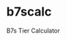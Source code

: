 # b7scalc
B7s Tier Calculator
<!DOCTYPE html>
<html lang="en">
<head>
    <meta charset="UTF-8">
    <meta name="viewport" content="width=device-width, initial-scale=1.0">
    <title>Revenue Change Calculator</title>
    <!-- Tailwind CSS CDN -->
    <script src="https://cdn.tailwindcss.com"></script>
    <style>
        /* Custom styles for Inter font */
        body {
            font-family: "Inter", sans-serif;
            padding-left: 0; /* Removed horizontal padding to allow full width */
            padding-right: 0; /* Removed horizontal padding to allow full width */
        }
        /* Hide number input arrows */
        input[type='number']::-webkit-inner-spin-button,
        input[type='number']::-webkit-outer-spin-button {
            -webkit-appearance: none;
            margin: 0;
        }
        input[type='number'] {
            -moz-appearance: textfield;
        }
        /* Ensure table cells don't wrap too much */
        .min-w-full th, .min-w-full td {
            white-space: nowrap;
        }
        /* Adjust input width for better display in table */
        .variant-input {
            width: 70px; /* Smaller width for number inputs in table */
            padding: 0.25rem 0.5rem; /* Smaller padding */
            font-size: 0.875rem; /* sm:text-sm equivalent */
            text-align: center;
        }
        /* Sticky column for variant name */
        .sticky-col {
            position: sticky;
            left: 0;
            background-color: white;
            z-index: 10;
            box-shadow: 2px 0 5px rgba(0,0,0,0.1); /* Optional shadow for effect */
        }
        /* Adjust sticky column background for header */
        .sticky-col-header {
            background-color: #f9fafb; /* bg-gray-50 */
            z-index: 20; /* Higher z-index for header sticky */
        }
        /* Styling for result tables */
        #results-section table th, #results-section table td {
            padding: 0.5rem 0.75rem;
            text-align: right; /* Align numbers to the right */
        }
        #results-section table th:first-child, #results-section table td:first-child {
            text-align: left; /* Align variant names to the left */
        }
        #results-section table thead th {
            background-color: #e2e8f0; /* bg-gray-200 */
        }
        #results-section table tfoot td {
            font-weight: bold;
            background-color: #f0f4f8; /* A slightly darker gray for footer */
        }

        /* Stronger border for month separation */
        #main-revenue-table thead th[data-month-header],
        #results-section table thead th[colspan="4"] {
            border-left: 2px solid #94a3b8; /* Stronger, darker border for month headers */
        }
        #main-revenue-table thead th[data-month-header]:first-child,
        #results-section table thead th[colspan="4"]:first-child {
            border-left: none; /* No left border for the very first header */
        }

        /* Apply border to the first data cell of each month's group (Prop. Price) */
        #main-revenue-table tbody tr td[data-column-type="prop-price"],
        #monthly-results-body tr td:nth-child(4n+1) { /* For results table, it's the first of 4 cells */
             border-left: 1px solid #cbd5e0; /* Lighter border for data cells */
        }
        #main-revenue-table tbody tr td[data-column-type="prop-price"]:first-child,
        #monthly-results-body tr td:nth-child(1) {
            border-left: none; /* No left border for the very first prop price cell / first result cell */
        }

        /* Apply border to the first sub-header of each month (Prop. Price) */
        #main-revenue-table thead tr:nth-child(2) th[data-column-type="prop-price"],
        #results-section table thead tr:nth-child(2) th:nth-child(4n+1) {
            border-left: 2px solid #94a3b8; /* Stronger, darker border for the first sub-header of each month */
        }
        #main-revenue-table thead tr:nth-child(2) th[data-column-type="prop-price"]:first-child,
        #results-section table thead tr:nth-child(2) th:first-child {
            border-left: none; /* No left border for the very first sub-header */
        }

        /* Added borders for individual data columns within each month group */
        #main-revenue-table tbody tr td:not([data-column-type="prop-price"]):not(.sticky-col),
        #monthly-results-body tr td:not(:first-child):not([data-column-type="prop-price"]):not(.sticky-col) {
            border-left: 1px solid #e2e8f0; /* Light border between sub-columns */
        }
        #main-revenue-table thead tr:nth-child(2) th:not([data-column-type="prop-price"]):not(:first-child),
        #results-section table thead tr:nth-child(2) th:not(:first-child) {
            border-left: 1px solid #e2e8f0; /* Light border between sub-headers */
        }

        /* Shading for alternate month columns */
        .shaded-month-group {
            background-color: #f3f4f6; /* Tailwind's bg-gray-100 */
        }

        /* Styling for the new "fill-all" input fields */
        .fill-all-input {
            width: 100%; /* Make it fill the header cell */
            padding: 0.25rem 0.5rem;
            font-size: 0.875rem;
            text-align: center;
            border: 1px solid #d1d5db; /* border-gray-300 */
            border-radius: 0.25rem; /* rounded-md */
            margin-top: 0.5rem; /* Space below the text header */
            box-sizing: border-box; /* Include padding and border in the element's total width and height */
        }
    </style>
</head>
<body class="bg-gray-100 min-h-screen flex items-center justify-center p-4">
    <div class="bg-white py-8 px-4 rounded-xl shadow-lg w-full">
        <h1 class="text-3xl font-bold text-gray-800 mb-6 text-center">Revenue Change Calculator</h1>

        <div id="input-section" class="space-y-6">
            <!-- Removed the toggle-details-btn div -->
            <!-- Consolidated Table Container -->
            <div class="overflow-x-auto rounded-xl border border-gray-200 shadow-sm">
                <table id="main-revenue-table" class="min-w-full divide-y divide-gray-200">
                    <thead class="bg-gray-50">
                        <tr id="month-headers-row-1">
                            <!-- Variant header will span 2 rows -->
                            <th rowspan="2" class="px-3 py-2 text-left text-xs font-medium text-gray-500 uppercase tracking-wider sticky-col sticky-col-header">Variant</th>
                            <!-- Month headers will be dynamically added here -->
                        </tr>
                        <tr id="month-headers-row-2">
                            <!-- Sub-headers (Prop. Price, LY Price, Actual Price, Tickets) will be dynamically added here -->
                        </tr>
                        <tr id="fill-all-row">
                            <th class="px-3 py-2 text-left text-xs font-medium text-gray-500 uppercase tracking-wider sticky-col sticky-col-header">Fill All:</th>
                            <!-- Fill-all inputs will be dynamically added here -->
                        </tr>
                    </thead>
                    <tbody class="bg-white divide-y divide-200" id="table-body">
                        <!-- Variant rows will be dynamically added here -->
                    </tbody>
                </table>
            </div>

            <button id="calculate-btn" class="w-full bg-green-600 text-white py-3 px-6 rounded-xl hover:bg-green-700 transition duration-300 shadow-md">
                Calculate Revenue Change
            </button>
        </div>

        <!-- Results Section -->
        <div id="results-section" class="mt-8 p-6 bg-gray-50 rounded-xl border border-gray-200 hidden">
            <h2 class="text-2xl font-semibold text-gray-800 mb-4 text-center">Detailed Revenue Analysis</h2>

            <h3 class="text-xl font-semibold text-gray-800 mb-3 text-center">Monthly Revenue Breakdown</h3>
            <div class="overflow-x-auto mb-6 rounded-xl border border-gray-200 shadow-sm">
                <table class="min-w-full divide-y divide-gray-200">
                    <thead class="bg-gray-100">
                        <tr>
                            <th rowspan="2" class="px-3 py-2 text-left text-xs font-medium text-gray-700 uppercase tracking-wider sticky-col sticky-col-header">Variant</th>
                            <th colspan="4" class="px-3 py-2 text-center text-xs font-medium text-gray-700 uppercase tracking-wider border-l border-gray-200">September</th>
                            <th colspan="4" class="px-3 py-2 text-center text-xs font-medium text-gray-700 uppercase tracking-wider border-l border-gray-200">October</th>
                            <th colspan="4" class="px-3 py-2 text-center text-xs font-medium text-gray-700 uppercase tracking-wider border-l border-gray-200">November</th>
                            <th colspan="4" class="px-3 py-2 text-center text-xs font-medium text-gray-700 uppercase tracking-wider border-l border-gray-200">December</th>
                            <th colspan="4" class="px-3 py-2 text-center text-xs font-medium text-gray-700 uppercase tracking-wider border-l border-gray-200">January</th>
                            <th colspan="4" class="px-3 py-2 text-center text-xs font-medium text-gray-700 uppercase tracking-wider border-l border-gray-200">February</th>
                            <th colspan="4" class="px-3 py-2 text-center text-xs font-medium text-gray-700 uppercase tracking-wider border-l border-gray-200">March</th>
                            <th colspan="4" class="px-3 py-2 text-center text-xs font-medium text-gray-700 uppercase tracking-wider border-l border-gray-200">April</th>
                            <th colspan="4" class="px-3 py-2 text-center text-xs font-medium text-gray-700 uppercase tracking-wider border-l border-gray-200">May</th>
                        </tr>
                        <tr>
                            <!-- Sub-headers for each month -->
                            <th class="px-3 py-2 text-left text-xs font-medium text-gray-700 uppercase tracking-wider">Prop</th>
                            <th class="px-3 py-2 text-left text-xs font-medium text-gray-700 uppercase tracking-wider">LY</th>
                            <th class="px-3 py-2 text-left text-xs font-medium text-gray-700 uppercase tracking-wider">Act</th>
                            <th class="px-3 py-2 text-left text-xs font-medium text-gray-700 uppercase tracking-wider">Diff (Act-LY)</th>

                            <th class="px-3 py-2 text-left text-xs font-medium text-gray-700 uppercase tracking-wider">Prop</th>
                            <th class="px-3 py-2 text-left text-xs font-medium text-gray-700 uppercase tracking-wider">LY</th>
                            <th class="px-3 py-2 text-left text-xs font-medium text-gray-700 uppercase tracking-wider">Act</th>
                            <th class="px-3 py-2 text-left text-xs font-medium text-gray-700 uppercase tracking-wider">Diff (Act-LY)</th>

                            <th class="px-3 py-2 text-left text-xs font-medium text-gray-700 uppercase tracking-wider">Prop</th>
                            <th class="px-3 py-2 text-left text-xs font-medium text-gray-700 uppercase tracking-wider">LY</th>
                            <th class="px-3 py-2 text-left text-xs font-medium text-gray-700 uppercase tracking-wider">Act</th>
                            <th class="px-3 py-2 text-left text-xs font-medium text-gray-700 uppercase tracking-wider">Diff (Act-LY)</th>

                            <th class="px-3 py-2 text-left text-xs font-medium text-gray-700 uppercase tracking-wider">Prop</th>
                            <th class="px-3 py-2 text-left text-xs font-medium text-gray-700 uppercase tracking-wider">LY</th>
                            <th class="px-3 py-2 text-left text-xs font-medium text-gray-700 uppercase tracking-wider">Act</th>
                            <th class="px-3 py-2 text-left text-xs font-medium text-gray-700 uppercase tracking-wider">Diff (Act-LY)</th>

                            <th class="px-3 py-2 text-left text-xs font-medium text-gray-700 uppercase tracking-wider">Prop</th>
                            <th class="px-3 py-2 text-left text-xs font-medium text-gray-700 uppercase tracking-wider">LY</th>
                            <th class="px-3 py-2 text-left text-xs font-medium text-gray-700 uppercase tracking-wider">Act</th>
                            <th class="px-3 py-2 text-left text-xs font-medium text-gray-700 uppercase tracking-wider">Diff (Act-LY)</th>

                            <th class="px-3 py-2 text-left text-xs font-medium text-gray-700 uppercase tracking-wider">Prop</th>
                            <th class="px-3 py-2 text-left text-xs font-medium text-gray-700 uppercase tracking-wider">LY</th>
                            <th class="px-3 py-2 text-left text-xs font-medium text-gray-700 uppercase tracking-wider">Act</th>
                            <th class="px-3 py-2 text-left text-xs font-medium text-gray-700 uppercase tracking-wider">Diff (Act-LY)</th>

                            <th class="px-3 py-2 text-left text-xs font-medium text-gray-700 uppercase tracking-wider">Prop</th>
                            <th class="px-3 py-2 text-left text-xs font-medium text-gray-700 uppercase tracking-wider">LY</th>
                            <th class="px-3 py-2 text-left text-xs font-medium text-gray-700 uppercase tracking-wider">Act</th>
                            <th class="px-3 py-2 text-left text-xs font-medium text-gray-700 uppercase tracking-wider">Diff (Act-LY)</th>

                            <th class="px-3 py-2 text-left text-xs font-medium text-gray-700 uppercase tracking-wider">Prop</th>
                            <th class="px-3 py-2 text-left text-xs font-medium text-gray-700 uppercase tracking-wider">LY</th>
                            <th class="px-3 py-2 text-left text-xs font-medium text-gray-700 uppercase tracking-wider">Act</th>
                            <th class="px-3 py-2 text-left text-xs font-medium text-gray-700 uppercase tracking-wider">Diff (Act-LY)</th>

                            <th class="px-3 py-2 text-left text-xs font-medium text-gray-700 uppercase tracking-wider">Prop</th>
                            <th class="px-3 py-2 text-left text-xs font-medium text-gray-700 uppercase tracking-wider">LY</th>
                            <th class="px-3 py-2 text-left text-xs font-medium text-gray-700 uppercase tracking-wider">Act</th>
                            <th class="px-3 py-2 text-left text-xs font-medium text-gray-700 uppercase tracking-wider">Diff (Act-LY)</th>
                        </tr>
                    </thead>
                    <tbody id="monthly-results-body" class="bg-white divide-y divide-gray-200">
                        <!-- Detailed monthly results per variant -->
                    </tbody>
                    <tfoot class="bg-gray-100">
                        <tr>
                            <td class="px-3 py-2 text-sm font-semibold text-gray-900 sticky-col">Monthly Totals</td>
                            <!-- Monthly totals will be dynamically added here -->
                        </tr>
                    </tfoot>
                </table>
            </div>


            <h3 class="text-xl font-semibold text-gray-800 mb-3 text-center">Product Grand Totals</h3>
            <div class="overflow-x-auto mb-6 rounded-xl border border-gray-200 shadow-sm">
                <table class="min-w-full divide-y divide-gray-200">
                    <thead class="bg-gray-100">
                        <tr>
                            <th class="px-3 py-2 text-left text-xs font-medium text-gray-700 uppercase tracking-wider">Variant</th>
                            <th class="px-3 py-2 text-left text-xs font-medium text-gray-700 uppercase tracking-wider">Total LY Revenue</th>
                            <th class="px-3 py-2 text-left text-xs font-medium text-gray-700 uppercase tracking-wider">Total Proposed Revenue</th>
                            <th class="px-3 py-2 text-left text-xs font-medium text-gray-700 uppercase tracking-wider">Total Actual Revenue</th>
                            <th class="px-3 py-2 text-left text-xs font-medium text-gray-700 uppercase tracking-wider">Change (Prop vs LY)</th>
                            <th class="px-3 py-2 text-left text-xs font-medium text-gray-700 uppercase tracking-wider">Change (Act vs LY)</th>
                        </tr>
                    </thead>
                    <tbody id="product-grand-totals-body" class="bg-white divide-y divide-gray-200">
                        <!-- Grand totals per variant -->
                    </tbody>
                </table>
            </div>

            <h3 class="text-xl font-semibold text-gray-800 mb-3 text-center">Overall Grand Totals</h3>
            <div class="space-y-3 text-lg text-gray-700">
                <p><strong>Total Revenue Last Year (All Products):</strong> <span id="grand-ly-revenue" class="font-bold text-blue-600">£0.00</span></p>
                <p><strong>Total Proposed Revenue This Year (All Products):</strong> <span id="grand-prop-revenue" class="font-bold text-purple-600">£0.00</span></p>
                <p><strong>Total Actual Revenue This Year (All Products):</strong> <span id="grand-act-revenue" class="font-bold text-green-600">£0.00</span></p>
                <p><strong>Overall Absolute Change (Proposed vs LY):</strong> <span id="grand-change-prop-abs" class="font-bold text-gray-800">£0.00</span></p>
                <p><strong>Overall Percentage Change (Proposed vs LY):</strong> <span id="grand-change-prop-percent" class="font-bold text-gray-800">0.00%</span></p>
                <p><strong>Overall Absolute Change (Actual vs LY):</strong> <span id="grand-change-act-abs" class="font-bold text-gray-800">£0.00</span></p>
                <p><strong>Overall Percentage Change (Actual vs LY):</strong> <span id="grand-change-act-percent" class="font-bold text-gray-800">0.00%</span></p>
            </div>
            <div id="error-message" class="mt-4 text-red-600 font-medium text-center hidden"></div>
        </div>
    </div>

    <script>
        // JavaScript for the Revenue Change Calculator
        document.addEventListener('DOMContentLoaded', () => {
            const mainRevenueTable = document.getElementById('main-revenue-table');
            const monthHeadersRow1 = document.getElementById('month-headers-row-1');
            const monthHeadersRow2 = document.getElementById('month-headers-row-2');
            const fillAllRow = document.getElementById('fill-all-row'); // New row for fill-all inputs
            const tableBody = document.getElementById('table-body');
            const calculateBtn = document.getElementById('calculate-btn');
            const resultsSection = document.getElementById('results-section');
            const errorMessageDiv = document.getElementById('error-message');
            // Removed the toggleDetailsBtn constant

            // New result display elements
            const monthlyResultsBody = document.getElementById('monthly-results-body');
            const productGrandTotalsBody = document.getElementById('product-grand-totals-body');
            const grandLyRevenueSpan = document.getElementById('grand-ly-revenue');
            const grandPropRevenueSpan = document.getElementById('grand-prop-revenue');
            const grandActRevenueSpan = document.getElementById('grand-act-revenue');
            const grandChangePropAbsSpan = document.getElementById('grand-change-prop-abs');
            const grandChangePropPercentSpan = document.getElementById('grand-change-prop-percent');
            const grandChangeActAbsSpan = document.getElementById('grand-change-act-abs');
            const grandChangeActPercentSpan = document.getElementById('grand-change-act-percent');


            // Array of month names from September to May
            const monthNames = ['September', 'October', 'November', 'December', 'January', 'February', 'March', 'April', 'May'];

            // Pre-defined list of all variants (before filtering)
            const allVariantsRaw = [
                'BASKETBALL', 'DODGEBALL', 'FITNESS GAMES', 'HOCKEY', 'NETBALL', 'RUGBY',
                'TOUCH RUGBY', "WOMEN'S FOOTBALL",
                'Camping Upgrade', 'Extra Player',
                'V.VIP & Deluxe Glamping Package', 'V.VIP & Deluxe Glamping Upgrade',
                'V.VIP & Glamping Package', 'V.VIP & Glamping Upgrade', 'V.VIP Upgrade',
                'VIP & Camping Upgrade', 'VIP Upgrade'
            ];

            // List of individual sports that fall under the "All Sports" category
            const individualSports = [
                'BASKETBALL', 'DODGEBALL', 'FITNESS GAMES', 'HOCKEY', 'NETBALL', 'RUGBY',
                'TOUCH RUGBY', "WOMEN'S FOOTBALL"
            ];

            // Data provided by the user for "Last Year Prices", mapped to a more usable structure
            const userProvidedLastYearPrices = {
                'All Sports Category': { // This represents the group of individual sports
                    'September': 70, 'October': 70,
                    'November': 85, 'December': 85,
                    'January': 99, 'February': 99,
                    'March': 99, 'April': 99, 'May': 0 // Assuming May is 0 for All Sports based on previous data
                },
                'V.VIP & Glamping Upgrade': {
                    'September': 260, 'October': 260, 'November': 275, 'December': 275,
                    'January': 290, 'February': 290, 'March': 300, 'April': 300, 'May': 0
                },
                'VIP & Camping Upgrade': {
                    'September': 140, 'October': 140, 'November': 155, 'December': 155,
                    'January': 175, 'February': 175, 'March': 190, 'April': 190, 'May': 0
                },
                'Camping Upgrade': {
                    'September': 110, 'October': 110, 'November': 125, 'December': 125,
                    'January': 145, 'February': 145, 'March': 155, 'April': 155, 'May': 0
                },
                'VIP Upgrade': {
                    'September': 40, 'October': 40, 'November': 0, 'December': 0, // Explicitly 0 for '-'
                    'January': 50, 'February': 50, 'March': 0, 'April': 0, 'May': 0 // Explicitly 0 for '-'
                },
                'V.VIP Upgrade': {
                    'September': 60, 'October': 60, 'November': 0, 'December': 0, // Explicitly 0 for '-'
                    'January': 70, 'February': 70, 'March': 0, 'April': 0, 'May': 0 // Explicitly 0 for '-'
                }
            };

            // Data provided by the user for "Actual Prices This Year"
            const userProvidedActualPrices = {
                'BASKETBALL': { 'September': 65, 'October': 70, 'November': 85, 'December': 85, 'January': 0, 'February': 99, 'March': 99, 'April': 98, 'May': 0 },
                'DODGEBALL': { 'September': 68, 'October': 70, 'November': 70, 'December': 62, 'January': 79, 'February': 66, 'March': 99, 'April': 99, 'May': 0 },
                'FITNESS GAMES': { 'September': 68, 'October': 70, 'November': 70, 'December': 85, 'January': 79, 'February': 71, 'March': 50, 'April': 81, 'May': 65 },
                'HOCKEY': { 'September': 65, 'October': 70, 'November': 0, 'December': 85, 'January': 96, 'February': 83, 'March': 0, 'April': 0, 'May': 0 },
                'NETBALL': { 'September': 62, 'October': 67, 'November': 85, 'December': 82, 'January': 93, 'February': 99, 'March': 61, 'April': 58, 'May': 0 },
                'RUGBY': { 'September': 61, 'October': 56, 'November': 62, 'December': 82, 'January': 72, 'February': 69, 'March': 77, 'April': 30, 'May': 0 },
                'TOUCH RUGBY': { 'September': 71, 'October': 0, 'November': 0, 'December': 85, 'January': 0, 'February': 65, 'March': 0, 'April': 0, 'May': 0 },
                "WOMEN'S FOOTBALL": { 'September': 0, 'October': 50, 'November': 75, 'December': 85, 'January': 95, 'February': 84, 'March': 0, 'April': 0, 'May': 0 },
                'Camping Upgrade': { 'September': 102, 'October': 102, 'November': 79, 'December': 77, 'January': 98, 'February': 106, 'March': 123, 'April': 74, 'May': 138 },
                'Extra Player': { 'September': 69, 'October': 70, 'November': 36, 'December': 80, 'January': 95, 'February': 87, 'March': 95, 'April': 90, 'May': 82 },
                'V.VIP & Deluxe Glamping Package': { 'September': 0, 'October': 0, 'November': 0, 'December': 0, 'January': 350, 'February': 0, 'March': 0, 'April': 0, 'May': 0 },
                'V.VIP & Deluxe Glamping Upgrade': { 'September': 0, 'October': 0, 'November': 0, 'December': 0, 'January': 0, 'February': 0, 'March': 360, 'April': 360, 'May': 360 },
                'V.VIP & Glamping Package': { 'September': 250, 'October': 260, 'November': 275, 'December': 275, 'January': 266, 'February': 246, 'March': 0, 'April': 0, 'May': 0 },
                'V.VIP & Glamping Upgrade': { 'September': 252, 'October': 263, 'November': 275, 'December': 275, 'January': 293, 'February': 269, 'March': 268, 'April': 256, 'May': 300 },
                'V.VIP Upgrade': { 'September': 28, 'October': 44, 'November': 70, 'December': 54, 'January': 70, 'February': 49, 'March': 64, 'April': 33, 'May': 51 },
                'VIP & Camping Upgrade': { 'September': 127, 'October': 111, 'November': 65, 'December': 91, 'January': 123, 'February': 101, 'March': 155, 'April': 138, 'May': 190 },
                'VIP Upgrade': { 'September': 31, 'October': 40, 'November': 40, 'December': 40, 'January': 0, 'February': 43, 'March': 21, 'April': 41, 'May': 14 }
            };

            // Data provided by the user for "Tickets Sold" - MERGED DATA
            const userProvidedTicketsSold = {
                "RUGBY": { "September": 31, "October": 30, "November": 39, "December": 20, "January": 16, "February": 24, "March": 52, "April": 11, "May": 10 },
                "NETBALL": { "September": 23, "October": 30, "November": 20, "December": 30, "January": 66, "February": 11, "March": 30, "April": 12, "May": 0 },
                "DODGEBALL": { "September": 65, "October": 75, "November": 12, "December": 17, "January": 64, "February": 88, "March": 21, "April": 0, "May": 0 },
                "HOCKEY": { "September": 93, "October": 41, "November": 0, "December": 24, "January": 50, "February": 64, "March": 0, "April": 79, "May": 10 },
                "FITNESS GAMES": { "September": 0, "October": 0, "November": 0, "December": 11, "January": 0, "February": 0, "March": 0, "April": 0, "May": 0 },
                "BASKETBALL": { "September": 20, "October": 16, "November": 4, "December": 13, "January": 0, "February": 44, "March": 0, "April": 0, "May": 0 },
                "TOUCH RUGBY": { "September": 0, "October": 0, "November": 0, "December": 0, "January": 0, "February": 0, "March": 0, "April": 0, "May": 0 },
                "WOMEN'S FOOTBALL": { "September": 0, "October": 0, "November": 0, "December": 0, "January": 0, "February": 0, "March": 0, "April": 1, "May": 0 },
                "V.VIP & Glamping Package": { "September": 30, "October": 40, "November": 0, "December": 0, "January": 0, "February": 0, "March": 0, "April": 0, "May": 0 },
                "V.VIP Upgrade": { "September": 41, "October": 14, "November": 11, "December": 10, "January": 1, "February": 37, "March": 23, "April": 17, "May": 15 },
                "Camping Upgrade": { "September": 82, "October": 90, "November": 24, "December": 92, "January": 50, "February": 30, "March": 15, "April": 43, "May": 6 },
                "VIP Upgrade": { "September": 34, "October": 0, "November": 29, "December": 1, "January": 14, "February": 37, "March": 63, "April": 30, "May": 30 },
                "Extra Player": { "September": 11, "October": 57, "November": 23, "December": 100, "January": 21, "February": 71, "March": 42, "April": 43, "May": 13 },
                "VIP & Camping Upgrade": { "September": 12, "October": 85, "November": 0, "December": 31, "January": 11, "February": 13, "March": 7, "April": 19, "May": 2 },
                "V.VIP & Glamping Upgrade": { "September": 0, "October": 30, "November": 5, "December": 3, "January": 1, "February": 31, "March": 25, "April": 30, "May": 1 },
                "V.VIP & Deluxe Glamping Upgrade": { "September": 0, 'October': 0, 'November': 0, 'December': 0, 'January': 0, 'February': 0, 'March': 3, 'April': 4, 'May': 3 }
            };


            // Initialize previousYearData with all variants and months, defaulting to 0 for all prices and tickets
            const previousYearData = {};
            monthNames.forEach(month => {
                previousYearData[month] = [];
                allVariantsRaw.forEach(variant => {
                    previousYearData[month].push({ variant: variant, lastYearPrice: 0, actualPriceThisYear: 0, ticketsSold: 0 }); // Default all to 0
                });
            });

            // Overlay the user-provided Last Year Prices onto the initialized structure
            for (const categoryOrVariant in userProvidedLastYearPrices) {
                if (categoryOrVariant === 'All Sports Category') {
                    for (const month in userProvidedLastYearPrices[categoryOrVariant]) {
                        const price = userProvidedLastYearPrices[categoryOrVariant][month];
                        individualSports.forEach(sportVariant => {
                            const monthEntry = previousYearData[month].find(item => item.variant === sportVariant);
                            if (monthEntry) {
                                monthEntry.lastYearPrice = price;
                            }
                        });
                    }
                } else {
                    for (const month in userProvidedLastYearPrices[categoryOrVariant]) {
                        const price = userProvidedLastYearPrices[categoryOrVariant][month];
                        const monthEntry = previousYearData[month].find(item => item.variant === categoryOrVariant);
                        if (monthEntry) {
                            monthEntry.lastYearPrice = price;
                        }
                    }
                }
            }

            // Overlay the user-provided Actual Prices onto the initialized structure
            for (const variantName in userProvidedActualPrices) {
                for (const month in userProvidedActualPrices[variantName]) {
                    const price = userProvidedActualPrices[variantName][month];
                    const monthEntry = previousYearData[month].find(item => item.variant === variantName);
                    if (monthEntry) {
                        monthEntry.actualPriceThisYear = price;
                    }
                }
            }

            // Overlay the user-provided Tickets Sold onto the initialized structure
            for (const variantName in userProvidedTicketsSold) {
                for (const month in userProvidedTicketsSold[variantName]) {
                    const tickets = userProvidedTicketsSold[variantName][month];
                    const monthEntry = previousYearData[month].find(item => item.variant === variantName);
                    if (monthEntry) {
                        monthEntry.ticketsSold = tickets;
                    }
                }
            }

            // Filter allVariantsRaw to only include those with at least one non-zero lastYearPrice
            const allVariants = allVariantsRaw.filter(variantName => {
                let hasNonZeroPrice = false;
                for (const month of monthNames) {
                    const variantDataForMonth = previousYearData[month].find(v => v.variant === variantName);
                    if (variantDataForMonth && variantDataForMonth.lastYearPrice > 0) {
                        hasNonZeroPrice = true;
                        break;
                    }
                }
                return hasNonZeroPrice;
            });


            /**
             * Initializes the main revenue table with headers and variant rows.
             */
            const initializeTable = () => {
                // Clear existing content
                monthHeadersRow1.innerHTML = `<th rowspan="2" class="px-3 py-2 text-left text-xs font-medium text-gray-500 uppercase tracking-wider sticky-col sticky-col-header">Variant</th>`;
                monthHeadersRow2.innerHTML = ``; // This row starts empty after the variant header is set in row1
                fillAllRow.innerHTML = `<th class="px-3 py-2 text-left text-xs font-medium text-gray-500 uppercase tracking-wider sticky-col sticky-col-header">Fill All:</th>`; // Clear fill-all row
                tableBody.innerHTML = '';

                // Add month headers (first row)
                monthNames.forEach((month, index) => {
                    const th = document.createElement('th');
                    // Set colspan to 1 as only Prop. Price is visible by default
                    th.setAttribute('colspan', '1');
                    th.classList.add('px-3', 'py-2', 'text-center', 'text-xs', 'font-medium', 'text-gray-500', 'uppercase', 'tracking-wider', 'border-l', 'border-gray-200');
                    if (index % 2 === 0) { // Apply shading to September, November, January, etc.
                        th.classList.add('shaded-month-group');
                    }
                    th.textContent = month;
                    th.setAttribute('data-month-header', month); // Add data attribute to easily select month headers
                    monthHeadersRow1.appendChild(th);
                });

                // Add sub-headers (second row) - ORDERED Prop. Price, LY Price, Act. Price, Tickets
                const subHeaderTypes = ['prop-price', 'ly-price', 'act-price', 'tickets'];
                const subHeaderTexts = {
                    'prop-price': 'Prop. Price',
                    'ly-price': 'LY Price',
                    'act-price': 'Act. Price',
                    'tickets': 'Tickets'
                };

                monthNames.forEach((month, monthIndex) => {
                    subHeaderTypes.forEach(type => {
                        const subTh = document.createElement('th');
                        subTh.classList.add('px-3', 'py-2', 'text-left', 'text-xs', 'font-medium', 'text-gray-500', 'uppercase', 'tracking-wider');
                        if (type !== 'prop-price') { // Hide all except 'prop-price' by default
                            subTh.classList.add('hidden');
                        }
                        if (monthIndex % 2 === 0) { // Apply shading to September, November, January, etc.
                            subTh.classList.add('shaded-month-group');
                        }
                        subTh.textContent = subHeaderTexts[type];
                        subTh.setAttribute('data-column-type', type);
                        subTh.setAttribute('data-month', month); // Add month to sub-header for specific toggling
                        monthHeadersRow2.appendChild(subTh);
                    });
                });

                // Add fill-all input fields for each sub-column
                monthNames.forEach((month, index) => {
                    subHeaderTypes.forEach(type => {
                        const fillAllSubCell = document.createElement('th');
                        fillAllSubCell.classList.add('px-3', 'py-2', 'text-left', 'text-xs', 'font-medium', 'text-gray-500', 'uppercase', 'tracking-wider');

                        if (index % 2 === 0) {
                            fillAllSubCell.classList.add('shaded-month-group');
                        }
                        if (type !== 'prop-price') { // Hide all except 'prop-price' by default
                            fillAllSubCell.classList.add('hidden');
                        }

                        if (type === 'prop-price') {
                            const propPriceFillAllInput = document.createElement('input');
                            propPriceFillAllInput.type = 'number';
                            propPriceFillAllInput.classList.add('fill-all-input');
                            propPriceFillAllInput.placeholder = 'Fill all...';
                            propPriceFillAllInput.min = '0';
                            propPriceFillAllInput.step = '0.01';
                            propPriceFillAllInput.setAttribute('data-fill-month', month);
                            fillAllSubCell.appendChild(propPriceFillAllInput);
                        } else {
                            fillAllSubCell.innerHTML = `&nbsp;`; // Use non-breaking space to maintain cell height
                        }
                        fillAllRow.appendChild(fillAllSubCell);
                    });
                });


                // Populate table body with variant rows using the FILTERED allVariants
                allVariants.forEach(variantName => {
                    const row = document.createElement('tr');
                    row.className = 'hover:bg-gray-50';

                    // Variant name cell (sticky)
                    const variantNameCell = document.createElement('td');
                    variantNameCell.className = 'px-3 py-2 whitespace-nowrap text-sm font-medium text-gray-900 sticky-col';
                    variantNameCell.textContent = variantName;
                    row.appendChild(variantNameCell);

                    // Add cells for each month (ORDERED Prop. Price, LY Price, Act. Price, Tickets)
                    monthNames.forEach((month, monthIndex) => {
                        const variantDataForMonth = previousYearData[month] ? previousYearData[month].find(v => v.variant === variantName) : null;
                        const lastYearPrice = variantDataForMonth ? variantDataForMonth.lastYearPrice : 0;
                        const actualPriceThisYear = variantDataForMonth ? variantDataForMonth.actualPriceThisYear : 0;
                        const ticketsSold = variantDataForMonth ? variantDataForMonth.ticketsSold : 0;

                        // Proposed Price This Year (editable) - FIRST
                        const propPriceCell = document.createElement('td');
                        propPriceCell.classList.add('px-3', 'py-2', 'whitespace-nowrap');
                        if (monthIndex % 2 === 0) {
                            propPriceCell.classList.add('shaded-month-group');
                        }
                        // Removed placeholder attribute
                        propPriceCell.innerHTML = `<input type="number" class="variant-input prop-price-input" min="0" step="0.01" data-variant="${variantName}" data-month="${month}">`;
                        propPriceCell.setAttribute('data-column-type', 'prop-price');
                        row.appendChild(propPriceCell);

                        // Last Year Price (readonly) - SECOND, HIDDEN BY DEFAULT
                        const lyPriceCell = document.createElement('td');
                        lyPriceCell.classList.add('px-3', 'py-2', 'whitespace-nowrap', 'hidden'); // Hidden by default
                        if (monthIndex % 2 === 0) {
                            lyPriceCell.classList.add('shaded-month-group');
                        }
                        lyPriceCell.innerHTML = `<input type="number" class="variant-input ly-price-input" value="${lastYearPrice.toFixed(2)}" readonly min="0" step="0.01" data-variant="${variantName}" data-month="${month}">`;
                        lyPriceCell.setAttribute('data-column-type', 'ly-price');
                        row.appendChild(lyPriceCell);

                        // Actual Price This Year (hardcoded and readonly) - THIRD, HIDDEN BY DEFAULT
                        const actPriceCell = document.createElement('td');
                        actPriceCell.classList.add('px-3', 'py-2', 'whitespace-nowrap', 'hidden'); // Hidden by default
                        if (monthIndex % 2 === 0) {
                            actPriceCell.classList.add('shaded-month-group');
                        }
                        actPriceCell.innerHTML = `<input type="number" class="variant-input actual-price-input" value="${actualPriceThisYear.toFixed(2)}" readonly min="0" step="0.01" data-variant="${variantName}" data-month="${month}">`;
                        actPriceCell.setAttribute('data-column-type', 'act-price');
                        row.appendChild(actPriceCell);

                        // Tickets Sold (hardcoded and readonly) - FOURTH, HIDDEN BY DEFAULT
                        const ticketsSoldCell = document.createElement('td');
                        ticketsSoldCell.classList.add('px-3', 'py-2', 'whitespace-nowrap', 'hidden'); // Hidden by default
                        if (monthIndex % 2 === 0) {
                            ticketsSoldCell.classList.add('shaded-month-group');
                        }
                        ticketsSoldCell.innerHTML = `<input type="number" class="variant-input tickets-sold-input" value="${ticketsSold}" readonly min="0" step="1" data-variant="${variantName}" data-month="${month}">`;
                        ticketsSoldCell.setAttribute('data-column-type', 'tickets');
                        row.appendChild(ticketsSoldCell);
                    });
                    tableBody.appendChild(row);
                });

                // Add event listeners to the new fill-all inputs
                fillAllRow.querySelectorAll('.fill-all-input').forEach(input => {
                    input.addEventListener('input', (event) => {
                        const monthToFill = event.target.dataset.fillMonth;
                        const valueToFill = event.target.value;

                        // Select all 'prop-price-input' fields for the specific month
                        // and filter them to only include sports variants
                        const monthSpecificPropPriceInputs = tableBody.querySelectorAll(`.prop-price-input[data-month="${monthToFill}"]`);

                        monthSpecificPropPriceInputs.forEach(propInput => {
                            const variantName = propInput.dataset.variant;
                            if (individualSports.includes(variantName)) { // Only fill for sports variants
                                propInput.value = valueToFill;
                            }
                        });
                    });
                });
            };

            /**
             * Toggles the visibility of LY Price, Actual Price, and Tickets columns, and adjusts fill-all inputs.
             * This function is now only called by the toggleDetailsBtn, which is removed.
             * However, keeping it in case future functionality needs similar toggling.
             */
            // Removed the toggleColumns function as it's no longer needed

            /**
             * Calculates and displays the revenue change.
             */
            const calculateRevenueChange = () => {
                let totalLastYearRevenueOverall = 0;
                let totalProposedRevenueOverall = 0;
                let totalActualRevenueOverall = 0;
                let hasError = false;
                errorMessageDiv.classList.add('hidden'); // Hide previous errors

                // Clear previous results
                monthlyResultsBody.innerHTML = '';
                productGrandTotalsBody.innerHTML = '';

                let monthlyTotals = {}; // { 'September': { ly: 0, prop: 0, act: 0 }, ... }
                monthNames.forEach(month => {
                    monthlyTotals[month] = { ly: 0, prop: 0, act: 0 };
                });

                // Iterate over each variant row
                allVariants.forEach(variantName => { // Use the FILTERED allVariants
                    let productLyTotal = 0;
                    let productPropTotal = 0;
                    let productActTotal = 0;

                    // Create a row for the monthly breakdown table
                    const monthlyTableRow = document.createElement('tr');
                    monthlyTableRow.className = 'hover:bg-gray-50';
                    monthlyTableRow.innerHTML = `<td class="px-3 py-2 whitespace-nowrap text-sm font-medium text-gray-900 sticky-col">${variantName}</td>`;

                    // Find the row for this variant in the input table
                    let currentRow = null;
                    const allInputRows = tableBody.querySelectorAll('tr');
                    for (const r of allInputRows) {
                        if (r.querySelector('td.sticky-col').textContent === variantName) {
                            currentRow = r;
                            break;
                        }
                    }

                    if (!currentRow) {
                        console.error(`Input row not found for variant: ${variantName}`);
                        hasError = true; // Set error flag
                        errorMessageDiv.textContent = `Internal error: Input row not found for variant: ${variantName}.`;
                        errorMessageDiv.classList.remove('hidden');
                        return; // Skip this variant if its input row isn't found
                    }

                    // Iterate over each month's inputs within this variant's row
                    monthNames.forEach((month, monthIndex) => {
                        // Select inputs for the current variant and month (order matches input table)
                        const propPriceInput = currentRow.querySelector(`.prop-price-input[data-variant="${variantName}"][data-month="${month}"]`);
                        const lyPriceInput = currentRow.querySelector(`.ly-price-input[data-variant="${variantName}"][data-month="${month}"]`);
                        const actualPriceInput = currentRow.querySelector(`.actual-price-input[data-variant="${variantName}"][data-month="${month}"]`);
                        const ticketsSoldInput = currentRow.querySelector(`.tickets-sold-input[data-variant="${variantName}"][data-month="${month}"]`);

                        // Check if inputs exist (they should if table is correctly rendered)
                        if (!propPriceInput || !lyPriceInput || !actualPriceInput || !ticketsSoldInput) {
                            console.error(`Missing inputs for ${variantName} in ${month}`);
                            hasError = true;
                            errorMessageDiv.textContent = `Internal error: Missing data for ${variantName} in ${month}.`;
                            errorMessageDiv.classList.remove('hidden');
                            return;
                        }

                        const lastYearPrice = parseFloat(lyPriceInput.value);
                        // Use proposedPriceInput.value directly for proposedPriceThisYear
                        const proposedPriceThisYear = parseFloat(propPriceInput.value);
                        const actualPriceThisYear = parseFloat(actualPriceInput.value);
                        const ticketsSold = parseInt(ticketsSoldInput.value);

                        // Validate inputs
                        if (isNaN(lastYearPrice) || isNaN(proposedPriceThisYear) || isNaN(actualPriceThisYear) || isNaN(ticketsSold) ||
                            lastYearPrice < 0 || proposedPriceThisYear < 0 || actualPriceThisYear < 0 || ticketsSold < 0) {
                            hasError = true;
                            errorMessageDiv.textContent = `Please enter valid positive numbers for all fields for "${variantName}" in "${month}".`;
                            errorMessageDiv.classList.remove('hidden');
                            return; // Exit inner loop if error found
                        }

                        const monthlyLyRevenue = lastYearPrice * ticketsSold;
                        const monthlyPropRevenue = proposedPriceThisYear * ticketsSold;
                        const monthlyActRevenue = actualPriceThisYear * ticketsSold;
                        const monthlyDiffActLy = monthlyActRevenue - monthlyLyRevenue;

                        // Accumulate monthly totals
                        monthlyTotals[month].ly += monthlyLyRevenue;
                        monthlyTotals[month].prop += monthlyPropRevenue;
                        monthlyTotals[month].act += monthlyActRevenue;

                        // Accumulate product totals
                        productLyTotal += monthlyLyRevenue;
                        productPropTotal += monthlyPropRevenue;
                        productActTotal += monthlyActRevenue;

                        // Add cells to the monthly breakdown row (ORDERED PROP, LY, ACT, DIFF)
                        monthlyTableRow.innerHTML += `
                            <td class="px-3 py-2 whitespace-nowrap text-sm text-gray-700 ${monthIndex % 2 === 0 ? 'shaded-month-group' : ''}">£${monthlyPropRevenue.toFixed(2)}</td>
                            <td class="px-3 py-2 whitespace-nowrap text-sm text-gray-700 ${monthIndex % 2 === 0 ? 'shaded-month-group' : ''}">£${monthlyLyRevenue.toFixed(2)}</td>
                            <td class="px-3 py-2 whitespace-nowrap text-sm text-gray-700 ${monthIndex % 2 === 0 ? 'shaded-month-group' : ''}">£${monthlyActRevenue.toFixed(2)}</td>
                            <td class="px-3 py-2 whitespace-nowrap text-sm ${monthlyDiffActLy > 0 ? 'text-green-600' : (monthlyDiffActLy < 0 ? 'text-red-600' : '')} ${monthIndex % 2 === 0 ? 'shaded-month-group' : ''}">£${monthlyDiffActLy.toFixed(2)}</td>
                        `;
                    });

                    if (hasError) {
                        return; // Exit outer loop if error found
                    }
                    monthlyResultsBody.appendChild(monthlyTableRow);

                    // Add row to product grand totals table
                    const productGrandRow = document.createElement('tr');
                    const productChangePropLy = productPropTotal - productLyTotal;
                    const productChangeActLy = productActTotal - productLyTotal;

                    productGrandRow.innerHTML = `
                        <td class="px-3 py-2 whitespace-nowrap text-sm font-medium text-gray-900">${variantName}</td>
                        <td class="px-3 py-2 whitespace-nowrap text-sm text-blue-600 font-bold">£${productLyTotal.toFixed(2)}</td>
                        <td class="px-3 py-2 whitespace-nowrap text-sm text-purple-600 font-bold">£${productPropTotal.toFixed(2)}</td>
                        <td class="px-3 py-2 whitespace-nowrap text-sm text-green-600 font-bold">£${productActTotal.toFixed(2)}</td>
                        <td class="px-3 py-2 whitespace-nowrap text-sm ${productChangePropLy > 0 ? 'text-green-600' : (productChangePropLy < 0 ? 'text-red-600' : '')}">£${productChangePropLy.toFixed(2)}</td>
                        <td class="px-3 py-2 whitespace-nowrap text-sm ${productChangeActLy > 0 ? 'text-green-600' : (productChangeActLy < 0 ? 'text-red-600' : '')}">£${productChangeActLy.toFixed(2)}</td>
                    `;
                    productGrandTotalsBody.appendChild(productGrandRow);

                    // Accumulate overall grand totals
                    totalLastYearRevenueOverall += productLyTotal;
                    totalProposedRevenueOverall += productPropTotal;
                    totalActualRevenueOverall += productActTotal;
                });

                if (hasError) {
                    resultsSection.classList.add('hidden');
                    return; // Stop if there was an input error
                }

                // Populate monthly totals row in the footer of the monthly breakdown table
                const monthlyTotalsFooterRow = document.querySelector('#monthly-results-body').nextElementSibling.querySelector('tr');
                // Clear previous monthly totals to prevent duplication on recalculate
                monthlyTotalsFooterRow.innerHTML = `<td class="px-3 py-2 text-sm font-semibold text-gray-900 sticky-col">Monthly Totals</td>`;

                monthNames.forEach((month, monthIndex) => {
                    const ly = monthlyTotals[month].ly;
                    const prop = monthlyTotals[month].prop;
                    const act = monthlyTotals[month].act;
                    const diffActLy = act - ly;

                    monthlyTotalsFooterRow.innerHTML += `
                        <td class="px-3 py-2 whitespace-nowrap text-sm font-semibold text-gray-900 ${monthIndex % 2 === 0 ? 'shaded-month-group' : ''}">£${prop.toFixed(2)}</td>
                        <td class="px-3 py-2 whitespace-nowrap text-sm font-semibold text-gray-900 ${monthIndex % 2 === 0 ? 'shaded-month-group' : ''}">£${ly.toFixed(2)}</td>
                        <td class="px-3 py-2 whitespace-nowrap text-sm font-semibold text-gray-900 ${monthIndex % 2 === 0 ? 'shaded-month-group' : ''}">£${act.toFixed(2)}</td>
                        <td class="px-3 py-2 whitespace-nowrap text-sm font-semibold ${diffActLy > 0 ? 'text-green-600' : (diffActLy < 0 ? 'text-red-600' : '')} ${monthIndex % 2 === 0 ? 'shaded-month-group' : ''}">£${diffActLy.toFixed(2)}</td>
                    `;
                });


                // Calculate overall percentage changes
                const overallChangePropAbs = totalProposedRevenueOverall - totalLastYearRevenueOverall;
                let overallChangePropPercent = 0;
                if (totalLastYearRevenueOverall !== 0) {
                    overallChangePropPercent = (overallChangePropAbs / totalLastYearRevenueOverall) * 100;
                } else if (totalProposedRevenueOverall > 0) {
                    overallChangePropPercent = Infinity;
                }

                const overallChangeActAbs = totalActualRevenueOverall - totalLastYearRevenueOverall;
                let overallChangeActPercent = 0;
                if (totalLastYearRevenueOverall !== 0) {
                    overallChangeActPercent = (overallChangeActAbs / totalLastYearRevenueOverall) * 100;
                } else if (totalActualRevenueOverall > 0) {
                    overallChangeActPercent = Infinity;
                }

                // Display overall grand totals
                grandLyRevenueSpan.textContent = `£${totalLastYearRevenueOverall.toFixed(2)}`;
                grandPropRevenueSpan.textContent = `£${totalProposedRevenueOverall.toFixed(2)}`;
                grandActRevenueSpan.textContent = `£${totalActualRevenueOverall.toFixed(2)}`;

                grandChangePropAbsSpan.textContent = `£${overallChangePropAbs.toFixed(2)}`;
                if (overallChangePropPercent === Infinity) {
                    grandChangePropPercentSpan.textContent = 'Infinite Increase';
                    grandChangePropPercentSpan.className = 'font-bold text-green-600';
                } else {
                    grandChangePropPercentSpan.textContent = `${overallChangePropPercent.toFixed(2)}%`;
                    grandChangePropPercentSpan.className = `font-bold ${overallChangePropPercent > 0 ? 'text-green-600' : (overallChangePropPercent < 0 ? 'text-red-600' : 'text-gray-800')}`;
                }

                grandChangeActAbsSpan.textContent = `£${overallChangeActAbs.toFixed(2)}`;
                if (overallChangeActPercent === Infinity) {
                    grandChangeActPercentSpan.textContent = 'Infinite Increase';
                    grandChangeActPercentSpan.className = 'font-bold text-green-600';
                } else {
                    grandChangeActPercentSpan.textContent = `${overallChangeActPercent.toFixed(2)}%`;
                    grandChangeActPercentSpan.className = `font-bold ${overallChangeActPercent > 0 ? 'text-green-600' : (overallChangeActPercent < 0 ? 'text-red-600' : 'text-gray-800')}`;
                }

                resultsSection.classList.remove('hidden'); // Show results section
            };

            // Event Listeners
            calculateBtn.addEventListener('click', calculateRevenueChange);
            // Removed the event listener for toggleDetailsBtn

            // Initialize the table on page load
            initializeTable();
        });
    </script>
</body>
</html>
